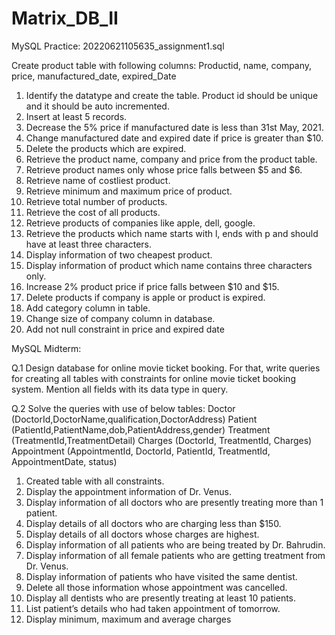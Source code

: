 # Matrix_DB_II
MySQL Practice:  20220621105635_assignment1.sql



Create product table with following columns:
Productid, name, company, price, manufactured_date, expired_Date
  1. Identify the datatype and create the table. Product id should be unique and it should be auto
  incremented.
  2. Insert at least 5 records.
  3. Decrease the 5% price if manufactured date is less than 31st May, 2021.
  4. Change manufactured date and expired date if price is greater than $10.
  5. Delete the products which are expired.
  6. Retrieve the product name, company and price from the product table.
  7. Retrieve product names only whose price falls between $5 and $6.
  8. Retrieve name of costliest product.
  9. Retrieve minimum and maximum price of product.
  10. Retrieve total number of products.
  11. Retrieve the cost of all products.
  12. Retrieve products of companies like apple, dell, google.
  13. Retrieve the products which name starts with l, ends with p and should have at least three
  characters.
  14. Display information of two cheapest product.
  15. Display information of product which name contains three characters only.
  16. Increase 2% product price if price falls between $10 and $15.
  17. Delete products if company is apple or product is expired.
  18. Add category column in table.
  19. Change size of company column in database.
  20. Add not null constraint in price and expired date



MySQL Midterm:

Q.1 Design database for online movie ticket booking. For that, write queries for creating all
tables with constraints for online movie ticket booking system. Mention all fields with its
data type in query. 

Q.2 Solve the queries with use of below tables: 
Doctor (DoctorId,DoctorName,qualification,DoctorAddress)
Patient (PatientId,PatientName,dob,PatientAddress,gender)
Treatment (TreatmentId,TreatmentDetail)
Charges (DoctorId, TreatmentId, Charges)
Appointment (AppointmentId, DoctorId, PatientId, TreatmentId, AppointmentDate, status)
  1. Created table with all constraints.
  2. Display the appointment information of Dr. Venus.
  3. Display information of all doctors who are presently treating more than 1 patient.
  4. Display details of all doctors who are charging less than $150.
  5. Display details of all doctors whose charges are highest.
  6. Display information of all patients who are being treated by Dr. Bahrudin.
  7. Display information of all female patients who are getting treatment from Dr. Venus.
  8. Display information of patients who have visited the same dentist.
  9. Delete all those information whose appointment was cancelled.
  10. Display all dentists who are presently treating at least 10 patients.
  11. List patient’s details who had taken appointment of tomorrow.
  12. Display minimum, maximum and average charges

